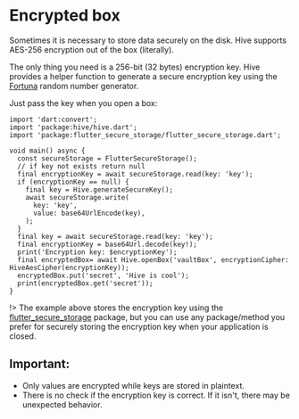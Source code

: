 # Encrypted box

Sometimes it is necessary to store data securely on the disk. Hive supports AES-256 encryption out of the box \(literally\).

The only thing you need is a 256-bit \(32 bytes\) encryption key. Hive provides a helper function to generate a secure encryption key using the [Fortuna](https://en.wikipedia.org/wiki/Fortuna_%28PRNG%29) random number generator.

Just pass the key when you open a box:

```dart:dart:400px
import 'dart:convert';
import 'package:hive/hive.dart';
import 'package:flutter_secure_storage/flutter_secure_storage.dart';

void main() async {
  const secureStorage = FlutterSecureStorage();
  // if key not exists return null
  final encryptionKey = await secureStorage.read(key: 'key');
  if (encryptionKey == null) {
    final key = Hive.generateSecureKey();
    await secureStorage.write(
      key: 'key',
      value: base64UrlEncode(key),
    );
  }
  final key = await secureStorage.read(key: 'key');
  final encryptionKey = base64Url.decode(key!);
  print('Encryption key: $encryptionKey');
  final encryptedBox= await Hive.openBox('vaultBox', encryptionCipher: HiveAesCipher(encryptionKey));
  encryptedBox.put('secret', 'Hive is cool');
  print(encryptedBox.get('secret'));
}
```


!> The example above stores the encryption key using the [flutter\_secure\_storage](https://pub.dev/packages/flutter_secure_storage) package, but you can use any package/method you prefer for securely storing the encryption key when your application is closed.


## Important:
* Only values are encrypted while keys are stored in plaintext.
* There is no check if the encryption key is correct. If it isn't, there may be unexpected behavior.



